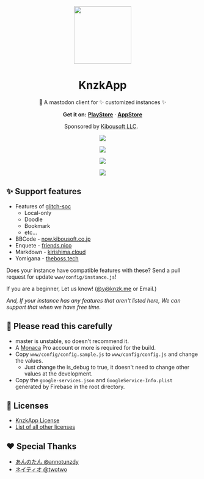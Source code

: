 <div align="center">
  <a href="https://knzkapp.nzws.me">
    <img src="https://user-images.githubusercontent.com/38746192/40487755-18d4ef0c-5fa0-11e8-9eae-f2d1ef936d72.png" width="150">
  </a>

  <h1 align="center">
    KnzkApp
  </h1>

  <p align="center">
    🐘 A mastodon client for ✨ customized instances ✨
  </p>

  <p align="center">
    <b>Get it on:</b>
    <a href="https://play.google.com/store/apps/details?id=net.knzkdev.app"><b>PlayStore</b></a>
    ·
    <a href="https://itunes.apple.com/jp/app/knzkapp/id1296825434"><b>AppStore</b></a>
  </p>

  <p align="center">
    Sponsored by <a href="http://kibousoft.co.jp/">Kibousoft LLC</a>.
  </p>

  <p align="center">
    <a href="https://circleci.com/gh/KnzkDev/KnzkApp">
      <img src="https://img.shields.io/circleci/project/KnzkDev/KnzkApp/master.svg?style=for-the-badge">
    </a>
  </p>

  <p align="center">
    <a href="http://makeapullrequest.com">
      <img src="https://img.shields.io/badge/PRs-welcome-brightgreen.svg?style=for-the-badge">
    </a>
  </p>

  <p align="center">
    <a href="https://discord.gg/5teHfRK">
      <img src="https://img.shields.io/badge/chat-on%20discord-7289DA.svg?style=for-the-badge">
    </a>
  </p>

  <p align="center">
    <a href="https://github.com/KnzkDev/KnzkApp/blob/master/LICENSE.md">
      <img src="https://img.shields.io/badge/license-knzkapp%20license-blue.svg?style=for-the-badge">
    </a>
  </p>
</div>

## ✨ Support features
- Features of [glitch-soc](https://github.com/glitch-soc/mastodon)
  - Local-only
  - Doodle
  - Bookmark
  - etc...
- BBCode - [now.kibousoft.co.jp](https://now.kibousoft.co.jp)
- Enquete - [friends.nico](https://friends.nico)
- Markdown - [kirishima.cloud](https://kirishima.cloud)
- Yomigana - [theboss.tech](https://theboss.tech)

Does your instance have compatible features with these?
Send a pull request for update `www/config/instance.js`!

If you are a beginner, Let us know! ([@y@knzk.me](https://knzk.me/@y) or Email.)

*And, If your instance has any features that aren't listed here, We can support that when we have free time.*

## 📢 Please read this carefully
- master is unstable, so doesn't recommend it.
- A [Monaca](https://monaca.io) Pro account or more is required for the build.
- Copy `www/config/config.sample.js` to `www/config/config.js` and change the values.
  - Just change the is_debug to true, it doesn't need to change other values at the development.
- Copy the `google-services.json` and `GoogleService-Info.plist` generated by Firebase in the root directory.

## 📜 Licenses
- [KnzkApp License](https://github.com/KnzkDev/KnzkApp/blob/master/LICENSE.md)
- [List of all other licenses](https://github.com/KnzkDev/KnzkApp/wiki/Licenses)

## ❤️ Special Thanks
- [あんのたん @annotunzdy](https://knzk.me/@annotunzdy)
- [ネイティオ @twotwo](https://knzk.me/@twotwo)
